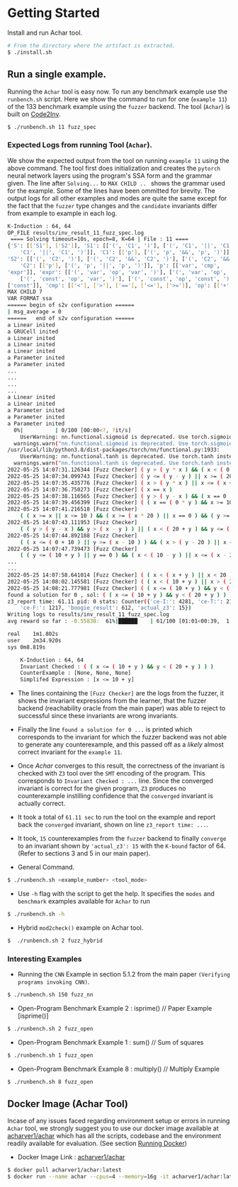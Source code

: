 # Getting Started

Install and run Achar tool.

```bash
# From the directory where the artifact is extracted.
$ ./install.sh
```

## Run a single example.

Running the `Achar` tool is easy now. To run any benchmark example use the `runbench.sh` script. 
Here we show the command to run for one (`example 11`) of the 133 benchmark example using the `fuzzer` backend.
The tool (`Achar`) is built on [Code2Inv](https://github.com/PL-ML/code2inv).

```bash
$ ./runbench.sh 11 fuzz_spec
```

### Expected Logs from running Tool (`Achar`).

We show the expected output from the tool on running `example 11` using the above command. The tool first does initialization and creates 
the `pytorch` neural network layers using the program's SSA form and the grammar given. The line after `Solving...` to `MAX CHILD .. ` shows
the grammar used for the example. Some of the lines have been ommitted for brevity. The output logs for all other examples and modes 
are quite the same except for the fact that the `fuzzer` type changes and the `candidate` invariants differ from example to example in each log.

```bash
K-Induction : 64, 64
OP_FILE results/inv_result_11_fuzz_spec.log
 ==== Solving timeout=10s, epoch=8, K=64 | File : 11 ==== 
{'S': [['S1'], ['S2']], 'S1': [['(', 'C1', ')'], ['(', 'C1', '||', 'C1', ')'], ['(', 'C1', '||', 
	'C1', '||', 'C1', ')']], 'C1': [['p'], ['(', 'p', '&&', 'p', ')']], 
'S2': [['(', 'C2', ')'], ['(', 'C2', '&&', 'C2', ')'], ['(', 'C2', '&&', 'C2', '&&', 'C2',')']], 
	'C2': [['p'], ['(', 'p', '||', 'p', ')']], 'p': [['var', 'cmp', 
'expr']], 'expr': [['(', 'var', 'op', 'var', ')'], ['(', 'var', 'op', 'const', ')'], 
	['(', 'const', 'op', 'var', ')'], ['(', 'const', 'op', 'const', ')'], ['var'], 
['const']], 'cmp': [['<'], ['>'], ['=='], ['<='], ['>=']], 'op': [['+'], ['-'], ['*']]}
MAX CHILD 7
VAR FORMAT ssa
====== begin of s2v configuration ======
| msg_average = 0
======   end of s2v configuration ======
a Linear inited
a GRUCell inited
a Linear inited
a Linear inited
a Linear inited
a Parameter inited
a Parameter inited
...
...
...
...
a Linear inited
a Linear inited
a Parameter inited
a Parameter inited
a Parameter inited
  0%|          | 0/100 [00:00<?, ?it/s]
  	UserWarning: nn.functional.sigmoid is deprecated. Use torch.sigmoid instead.
  warnings.warn("nn.functional.sigmoid is deprecated. Use torch.sigmoid instead.")
/usr/local/lib/python3.8/dist-packages/torch/nn/functional.py:1933: 
	UserWarning: nn.functional.tanh is deprecated. Use torch.tanh instead.
  warnings.warn("nn.functional.tanh is deprecated. Use torch.tanh instead.")
2022-05-25 14:07:31.126344 [Fuzz Checker] ( y > ( y * x ) && ( x < ( 0 + x ) || y >= (y+10)))
2022-05-25 14:07:34.099743 [Fuzz Checker] ( y <= ( y - y ) || x >= ( 20 * x ) )
2022-05-25 14:07:35.435776 [Fuzz Checker] ( x > ( y * x ) || x <= ( x + y ) )
2022-05-25 14:07:36.750273 [Fuzz Checker] ( x == x )
2022-05-25 14:07:38.116565 [Fuzz Checker] ( y > ( y - x ) && ( x == 0 || x == 10 ) && x>=(20-x))
2022-05-25 14:07:39.456399 [Fuzz Checker] ( ( x == ( 0 * y ) && x >= 10 ) )
2022-05-25 14:07:41.216518 [Fuzz Checker] 
	( ( x >= x || x <= 10 ) && ( x >= ( x * 20 ) || x == 0 ) && ( y >= ( y - 20 ) || x>=(x+y)))
2022-05-25 14:07:43.111953 [Fuzz Checker] 
	( ( y > ( y - x ) && y > ( x - y ) ) || ( x < ( 20 + y ) && y <= ( y - x ) ) )
2022-05-25 14:07:44.892188 [Fuzz Checker] 
	( ( x <= ( 0 + 10 ) || y >= ( x - 10 ) ) && ( x > ( y - 20 ) || x <= 20 ) )
2022-05-25 14:07:47.739473 [Fuzz Checker] 
	( ( y <= ( 10 + y ) || y == 0 ) && ( x < ( 10 - y ) || x <= ( x - 20 ) ) )
...
...
2022-05-25 14:07:58.641014 [Fuzz Checker] ( ( x < ( x + y ) || x < 20 ) )     
2022-05-25 14:08:02.145581 [Fuzz Checker] ( ( x < ( 10 + y ) || x > ( 20 + x ) ) )
2022-05-25 14:08:21.777981 [Fuzz Checker] ( ( x <= ( 10 + y ) && y < ( 20 + y ) ) )
found a solution for 0 , sol: ( ( x <= ( 10 + y ) && y < ( 20 + y ) ) )       
z3_report time: 61.11 pid: 0 stats: Counter({'ce-I:': 4281, 'ce-T:': 2166, 
	'ce-F:': 1217, 'boogie_result': 612, 'actual_z3': 15})
Writing logs to results/inv_result_11_fuzz_spec.log                           
avg reward so far : -0.55838:  61%|██████    | 61/100 [01:01<00:39,  1.00s/it]

real	1m1.802s
user	2m34.920s
sys	0m8.819s

	K-Induction : 64, 64
	Invariant Checked : ( ( x <= ( 10 + y ) && y < ( 20 + y ) ) )
	CounterExample : [None, None, None]
	Simplifed Expression : [x <= 10 + y]
```

- The lines containing the `[Fuzz Checker]` are the logs from the fuzzer, it shows the invariant expressions from the learner, that the 
fuzzer backend (reachability oracle from the main paper) was able to reject to successful since these invariants are wrong invariants.

- Finally the line `found a solution for 0 ...` is printed which corresponds to the invariant for which the fuzzer backend was not able to
generate any counterexample, and this passed off as a *likely* almost correct invariant for the `example 11`. 

- Once *Achar* converges to this result, the correctness of the invariant is checked with `Z3` tool over the `SMT` encoding of the program.
This corresponds to `Invariant Checked : ...` line. Since the converged invariant is correct for the given program, `Z3` produces no 
counterexample instilling confidence that the `converged` invariant is actually correct.

- It took a total of `61.11 sec` to run the tool on the example and report back the `converged` invariant, shown on line `z3_report time: ...`.
 
- It took, `15` counterexamples from the `fuzzer` backend to finally `converge` to an invariant shown by `'actual_z3': 15` with the `K-bound` factor 
of 64. (Refer to sections 3 and 5 in our main paper).

- General Command.

```bash
$ ./runbench.sh <example_number> <tool_mode>
```

- Use `-h` flag with the script to get the help. 
It specifies the `modes` and `benchmark` examples available for `Achar` to run

```bash
$ ./runbench.sh -h
```

- Hybrid `mod2check()` example on Achar tool. 

```bash
$  ./runbench.sh 2 fuzz_hybrid
```

### Interesting Examples

- Running the `CNN` Example in section 5.1.2 from the main paper `(Verifying programs invoking CNN)`. 

```bash
$ ./runbench.sh 150 fuzz_nn
```

- Open-Program Benchmark Example 2 : isprime() // Paper Example [isprime()]

```bash
$ ./runbench.sh 2 fuzz_open
```

- Open-Program Benchmark Example 1 : sum() // Sum of squares

```bash
$ ./runbench.sh 1 fuzz_open
```

- Open-Program Benchmark Example 8 : multiply() // Multiply Example

```bash
$ ./runbench.sh 8 fuzz_open
```


## Docker Image (Achar Tool)

Incase of any issues faced regarding environment setup or errors in running `Achar` tool, we strongly suggest you to use our docker image available at [acharver1/achar](https://hub.docker.com/r/acharver1/achar) which has all the scripts, codebase and the environment readily available for evaluation. (See section [Running Docker](#running-docker))

- Docker Image Link : [acharver1/achar](https://hub.docker.com/r/acharver1/achar)

```bash
$ docker pull acharver1/achar:latest
$ docker run --name achar --cpus=4 --memory=16g -it acharver1/achar:latest
```
